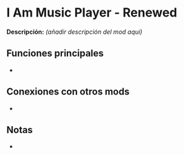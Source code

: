 # I Am Music Player - Renewed

**Descripción:** *(añadir descripción del mod aquí)*

## Funciones principales

* 

## Conexiones con otros mods

* 

## Notas

* 
